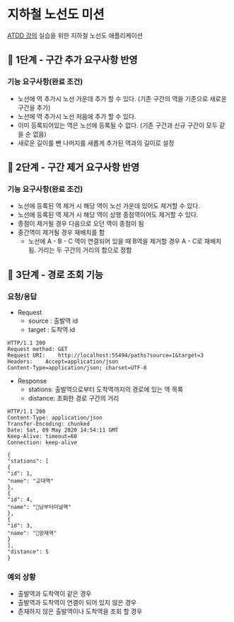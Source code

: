 # 지하철 노선도 미션
[ATDD 강의](https://edu.nextstep.camp/c/R89PYi5H) 실습을 위한 지하철 노선도 애플리케이션

## 🚀 1단계 - 구간 추가 요구사항 반영
### 기능 요구사항(완료 조건)
- 노선에 역 추가시 노선 가운데 추가 할 수 있다. (기존 구간의 역을 기준으로 새로운 구간을 추가)
- 노선에 역 추가시 노선 처음에 추가 할 수 있다. 
- 이미 등록되어있는 역은 노선에 등록될 수 없다. (기존 구간과 신규 구간이 모두 같을 순 없음)
- 새로운 길이를 뺀 나머지를 새롭게 추가된 역과의 길이로 설정

## 🚀 2단계 - 구간 제거 요구사항 반영
### 기능 요구사항(완료 조건)
- 노선에 등록된 역 제거 시 해당 역이 노선 가운데 있어도 제거할 수 있다.
- 노선에 등록된 역 제거 시 해당 역이 상행 종점역이어도 제거할 수 있다.
- 종점이 제거될 경우 다음으로 오던 역이 종점이 됨 
- 중간역이 제거될 경우 재배치를 함 
  - 노선에 A - B - C 역이 연결되어 있을 때 B역을 제거할 경우 A - C로 재배치 됨. 거리는 두 구간의 거리의 합으로 정함

## 🚀 3단계 - 경로 조회 기능
### 요청/응답
- Request
  - source : 출발역 id
  - target : 도착역 id
~~~
HTTP/1.1 200
Request method:	GET
Request URI:	http://localhost:55494/paths?source=1&target=3
Headers: 	Accept=application/json
Content-Type=application/json; charset=UTF-8
~~~
- Response
  - stations: 출발역으로부터 도착역까지의 경로에 있는 역 목록
  - distance: 조회한 경로 구간의 거리
~~~
HTTP/1.1 200
Content-Type: application/json
Transfer-Encoding: chunked
Date: Sat, 09 May 2020 14:54:11 GMT
Keep-Alive: timeout=60
Connection: keep-alive

{
"stations": [
{
"id": 1,
"name": "교대역"
},
{
"id": 4,
"name": "남부터미널역"
},
{
"id": 3,
"name": "양재역"
}
],
"distance": 5
}
~~~
### 예외 상황
- 출발역과 도착역이 같은 경우
- 출발역과 도착역이 연결이 되어 있지 않은 경우
- 존재하지 않은 출발역이나 도착역을 조회 할 경우